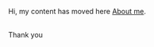 Hi, my content has moved here <a href="https://github.com/qp5/About-me/blob/main/README.md">About me</a>.<br><br>

Thank you
